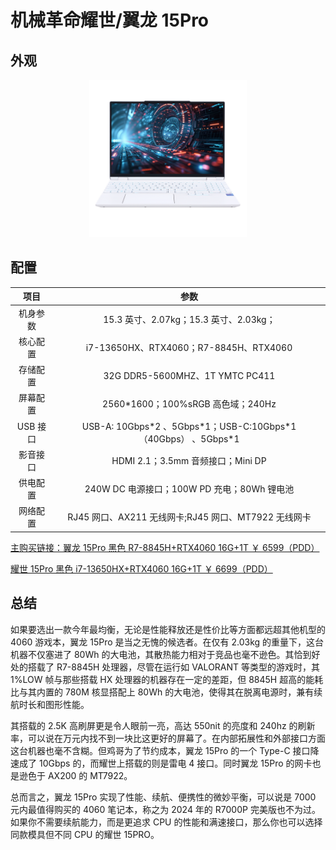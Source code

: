 # 机械革命耀世/翼龙 15Pro

## 外观

<div style="margin: 0 auto; text-align: center; width: 50%"><img src="./assets/耀世15PRO.png" /></div>

## 配置

|   项目   |                               参数                                |
| :------: | :---------------------------------------------------------------: |
| 机身参数 |              15.3 英寸、2.07kg；15.3 英寸、2.03kg；               |
| 核心配置 |              i7-13650HX、RTX4060；R7-8845H、RTX4060               |
| 存储配置 |                  32G DDR5-5600MHZ、1T YMTC PC411                  |
| 屏幕配置 |                2560\*1600；100%sRGB 高色域；240Hz                 |
| USB 接口 | USB-A: 10Gbps\*2 、5Gbps\*1；USB-C:10Gbps\*1（40Gbps） 、5Gbps\*1 |
| 影音接口 |                 HDMI 2.1；3.5mm 音频接口；Mini DP                 |
| 供电配置 |            240W DC 电源接口；100W PD 充电；80Wh 锂电池            |
| 网络配置 |       RJ45 网口、AX211 无线网卡;RJ45 网口、MT7922 无线网卡        |

[主购买链接：翼龙 15Pro 黑色 R7-8845H+RTX4060 16G+1T ￥ 6599（PDD）](https://mobile.yangkeduo.com/goods.html?ps=rlPci4VzLp)

[耀世 15Pro 黑色 i7-13650HX+RTX4060 16G+1T ￥ 6699（PDD）](https://mobile.yangkeduo.com/goods2.html?ps=H2l9XuJAoA)

## 总结

如果要选出一款今年最均衡，无论是性能释放还是性价比等方面都远超其他机型的 4060 游戏本，翼龙 15Pro 是当之无愧的候选者。在仅有 2.03kg 的重量下，这台机器不仅塞进了 80Wh 的大电池，其散热能力相对于竞品也毫不逊色。其恰到好处的搭载了 R7-8845H 处理器，尽管在运行如 VALORANT 等类型的游戏时，其 1%LOW 帧与那些搭载 HX 处理器的机器存在一定的差距，但 8845H 超高的能耗比与其内置的 780M 核显搭配上 80Wh 的大电池，使得其在脱离电源时，兼有续航时长和图形性能。

其搭载的 2.5K 高刷屏更是令人眼前一亮，高达 550nit 的亮度和 240hz 的刷新率，可以说在万元内找不到一块比这更好的屏幕了。在内部拓展性和外部接口方面这台机器也毫不含糊。但鸡哥为了节约成本，翼龙 15Pro 的一个 Type-C 接口降速成了 10Gbps 的，而耀世上搭载的则是雷电 4 接口。同时翼龙 15Pro 的网卡也是逊色于 AX200 的 MT7922。

总而言之，翼龙 15Pro 实现了性能、续航、便携性的微妙平衡，可以说是 7000 元内最值得购买的 4060 笔记本，称之为 2024 年的 R7000P 完美版也不为过。如果你不需要续航能力，而是更追求 CPU 的性能和满速接口，那么你也可以选择同款模具但不同 CPU 的耀世 15PRO。
